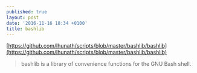```yaml
---
published: true
layout: post
date: '2016-11-16 18:34 +0100'
title: bashlib
---
```

[https://github.com/lhunath/scripts/blob/master/bashlib/bashlib](https://github.com/lhunath/scripts/blob/master/bashlib/bashlib)

> bashlib is a library of convenience functions for the GNU Bash shell.

